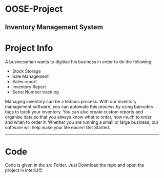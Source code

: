 # OOSE-Project
## Inventory Management System

 # Project Info

A businessman wants to digitise his business in order to do the following.
*	Stock Storage
*	Sale Management
*	Sales report
*	Inventory Report
*	Serial Number tracking

Managing inventory can be a tedious process. With our inventory management software, 
you can automate this process by using barcodes tags to track your inventory. 
You can also create custom reports and organise data so that you always know what to order,
how much to order, and when to order it. Whether you are running a small or large business, 
our software will help make your life easier! Get Started.
***
 # Code
 Code is given in the *src* Folder.
 Just Download the repo and open the project in intelliJ😊
